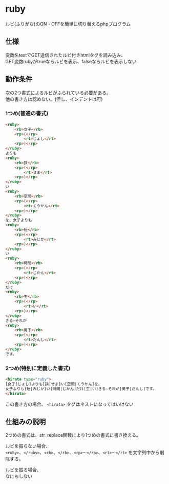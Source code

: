 # ruby
ルビ(ふりがな)のON・OFFを簡単に切り替えるphpプログラム

## 仕様
変数名textでGET送信されたルビ付きhtmlタグを読み込み、  
GET変数rubyがtrueならルビを表示、falseならルビを表示しない

## 動作条件
次の2つ書式によるルビがふられている必要がある。  
他の書き方は認めない。(但し、インデントは可)  

### 1つめ(普通の書式)

```html
<ruby>
    <rb>女子</rb>
    <rp>(</rp>
        <rt>じょし</rt>
    <rp>)</rp>
</ruby>
よりも
<ruby>
    <rb>狭</rb>
    <rp>(</rp>
        <rt>せま</rt>
    <rp>)</rp>
</ruby>
い
<ruby>
    <rb>空間</rb>
    <rp>(</rp>
        <rt>くうかん</rt>
    <rp>)</rp>
</ruby>
を、女子よりも
<ruby>
    <rb>短</rb>
    <rp>(</rp>
        <rt>みじか</rt>
    <rp>)</rp>
</ruby>
い
<ruby>
    <rb>時間</rb>
    <rp>(</rp>
        <rt>じかん</rt>
    <rp>)</rp>
</ruby>
だけ
<ruby>
    <rb>生</rb>
    <rp>(</rp>
        <rt>い</rt>
    <rp>)</rp>
</ruby>
きる―それが
<ruby>
    <rb>男子</rb>
    <rp>(</rp>
        <rt>だんし</rt>
    <rp>)</rp>
</ruby>
です。

```

### 2つめ(特別に定義した書式)

```html
<hirata type="ruby">
[女子|じょし]よりも[狭|せま]い[空間|くうかん]を、
女子よりも[短|みじか]い[時間|じかん]だけ[生|い]きる―それが[男子|だんし]です。
</hirata>
```

この書き方の場合、 `<hirata>` タグはネストになってはいけない

## 仕組みの説明
2つめの書式は、str_replace関数により1つめの書式に書き換える。  
  
ルビを振らない場合、  
`<ruby>`、`</ruby>`、`<rb>`、`</rb>`、`<rp>～</rp>`、`<rt>～</rt>` を文字列中から削除する。  
  
ルビを振る場合、  
なにもしない

